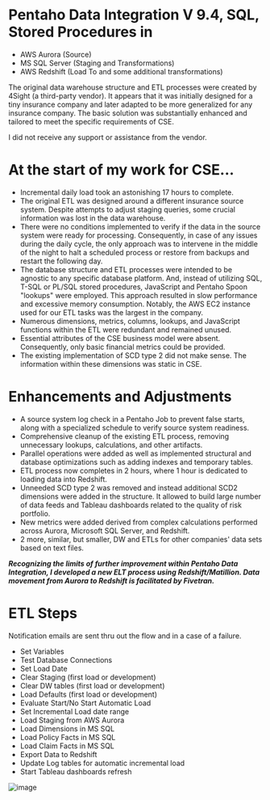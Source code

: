 # Pentaho Data Integration V 9.4, SQL, Stored Procedures in 
- AWS Aurora (Source)
- MS SQL Server (Staging and Transformations)
- AWS Redshift (Load To and some additional transformations)

The original data warehouse structure and ETL processes were created by 4Sight (a third-party vendor). It appears that it was initially designed for a tiny insurance company and later adapted to be more generalized for any insurance company. The basic solution was substantially enhanced and tailored to meet the specific requirements of CSE.

I did not receive any support or assistance from the vendor.

# At the start of my work for CSE...

- Incremental daily load took an astonishing 17 hours to complete.
- The original ETL was designed around a different insurance source system. Despite attempts to adjust staging queries, some crucial information was lost in the data warehouse.
- There were no conditions implemented to verify if the data in the source system were ready for processing. Consequently, in case of any issues during the daily cycle, the only approach was to intervene in the middle of the night to halt a scheduled process or restore from backups and restart the following day.
- The database structure and ETL processes were intended to be agnostic to any specific database platform. And, instead of utilizing SQL, T-SQL or PL/SQL stored procedures, JavaScript and Pentaho Spoon "lookups" were employed. This approach resulted in slow performance and excessive memory consumption. Notably, the AWS EC2 instance used for our ETL tasks was the largest in the company. 
- Numerous dimensions, metrics, columns, lookups, and JavaScript functions within the ETL were redundant and remained unused.
- Essential attributes of the CSE business model were absent. Consequently, only basic financial metrics could be provided.
- The existing implementation of SCD type 2 did not make sense. The information within these dimensions was static in CSE.

# Enhancements and Adjustments
- A source system log check in a Pentaho Job to prevent false starts, along with a specialized schedule to verify source system readiness.
- Comprehensive cleanup of the existing ETL process, removing unnecessary lookups, calculations, and other artifacts.
- Parallel operations were added as well as implemented structural and database optimizations such as adding indexes and temporary tables.
- ETL process now completes in 2 hours, where 1 hour is dedicated to loading data into Redshift.
- Unneeded SCD type 2 was removed and instead additional SCD2 dimensions were added in the structure. It allowed to build large number of data feeds  and Tableau dashboards related to the quality of risk portfolio.
- New metrics were added derived from complex calculations performed across Aurora, Microsoft SQL Server, and Redshift.
- 2 more, similar, but smaller, DW and ETLs for other companies' data sets based on text files.

**_Recognizing the limits of further improvement within Pentaho Data Integration, I developed a new ELT process using Redshift/Matillion. Data movement from Aurora to Redshift is facilitated by Fivetran._**

# ETL Steps
Notification emails are sent thru out the flow and in a case of a failure.

- Set Variables
- Test Database Connections
- Set Load Date
- Clear Staging (first load or development)
- Clear DW tables (first load or development)
- Load Defaults (first load or development)
- Evaluate Start/No Start Automatic Load
- Set Incremental Load date range 
- Load Staging from AWS Aurora
- Load Dimensions in MS SQL
- Load Policy Facts in MS SQL
- Load Claim Facts in MS SQL
- Export Data to Redshift
- Update Log tables for automatic incremental load
- Start Tableau dashboards refresh

![image](https://github.com/KaterynaD/Insurance-Data-Pipelines/assets/16999229/737c4696-0334-4e8c-8d00-5d48f14f7908)
